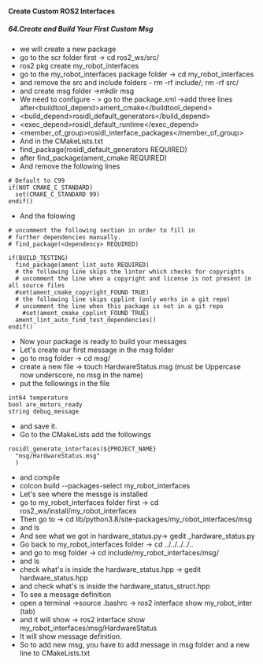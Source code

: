 <H4>Create Custom ROS2 Interfaces</H4>
<H5>64.Create and Build Your First Custom Msg</H5>

- we will create a new package
- go to the scr folder first -> cd ros2_ws/src/
- ros2 pkg create my_robot_interfaces
- go to the my_robot_interfaces package folder -> cd my_robot_interfaces
- and remove the src and include folders - rm -rf include/; rm -rf src/
- and create msg folder ->mkdir msg
- We need to configure - > go to the package.xml ->add three lines after<buildtool_depend>ament_cmake</buildtool_depend>
-  <build_depend>rosidl_default_generators</build_depend>
- <exec_depend>rosidl_default_runtime</exec_depend>
- <member_of_group>rosidl_interface_packages</member_of_group>
- And in the CMakeLists.txt
- find_package(rosidl_default_generators REQUIRED)
- after find_package(ament_cmake REQUIRED)
- And remove the following lines
```
# Default to C99
if(NOT CMAKE_C_STANDARD)
  set(CMAKE_C_STANDARD 99)
endif()
```
- And the folowing
```
# uncomment the following section in order to fill in
# further dependencies manually.
# find_package(<dependency> REQUIRED)

if(BUILD_TESTING)
  find_package(ament_lint_auto REQUIRED)
  # the following line skips the linter which checks for copyrights
  # uncomment the line when a copyright and license is not present in all source files
  #set(ament_cmake_copyright_FOUND TRUE)
  # the following line skips cpplint (only works in a git repo)
  # uncomment the line when this package is not in a git repo
    #set(ament_cmake_cpplint_FOUND TRUE)
  ament_lint_auto_find_test_dependencies()
endif()
```

- Now your package is ready to build your messages
- Let's create our first message in the msg folder
- go to msg folder -> cd msg/
- create a new file -> touch HardwareStatus.msg (must be Uppercase now underscore, no msg in the name)
- put the followings in the file
```
int64 temperature
bool are_motors_ready
string debug_message
```
- and save it.
- Go to the CMakeLists add the followings
```
rosidl_generate_interfaces(${PROJECT_NAME}
  "msg/HardwareStatus.msg"
  )
```
- and compile
- colcon build --packages-select my_robot_interfaces
- Let's see where the messge is installed
- go to my_robot_interfaces folder first -> cd ros2_ws/install/my_robot_interfaces
- Then go to -> cd lib/python3.8/site-packages/my_robot_interfaces/msg
- and ls
- And see what we got in hardware_status.py-> gedit _hardware_status.py
- Go back to my_robot_interfaces folder -> cd ../../../../..
- and go to msg folder -> cd include/my_robot_interfaces/msg/
- and ls
- check what's is inside the hardware_status.hpp -> gedit hardware_status.hpp
- and check what's is inside the hardware_status_struct.hpp
- To see a message definition
- open a terminal ->source .bashrc -> ros2 interface show my_robot_inter (tab)
- and it will show -> ros2 interface show my_robot_interfaces/msg/HardwareStatus
- It will show message definition.
- So to add new msg, you have to add message in msg folder and a new line to CMakeLists.txt
